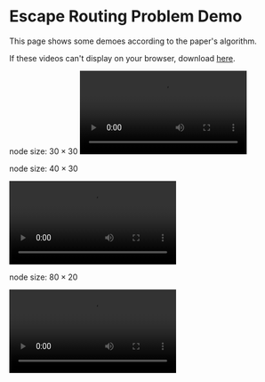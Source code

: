 # Escape Routing Problem Demo

This page shows some demoes according to the paper's algorithm.

If these videos can't display on your browser, download <a href="/video/demo.zip">here</a>.

node size: $30\times 30$
<video controls="controls">
 <source src="/video/30x30.avi" type="video/avi" />
 <source src="/video/30x30.mp4" type="video/mp4" />
 <source src="/video/30x30.webm" type="video/webm" />
</video>

node size: $40\times 30$ 

<video controls="controls">
 <source src="/video/40x30.avi" type="video/avi" />
 <source src="/video/40x30.mp4" type="video/mp4" />
 <source src="/video/40x30.webm" type="video/webm" />
</video>

node size: $80\times 20$ 

<video controls="controls">
 <source src="/video/80x20.avi" type="video/avi" />
 <source src="/video/80x20.mp4" type="video/mp4" />
 <source src="/video/80x20.webm" type="video/webm" />
</video>

